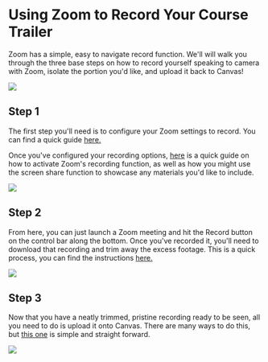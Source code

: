 # Using Zoom to Record Your Course Trailer

Zoom has a simple, easy to navigate record function. We'll will walk you through the three base steps on how to record yourself speaking to camera with Zoom, isolate the portion you'd like, and upload it back to Canvas!

![](https://stockton.edu/information-technology/tips/images/zoom-logo.png)

## Step 1

The first step you'll need is to configure your Zoom settings to record. You can find a quick guide [here.](http://resources.learninglab.xyz/simple/people/katie-g/optimizing-zoom-recordings)

Once you've configured your recording options, [here](https://youtu.be/TtNkHi79FHw) is a quick guide on how to activate Zoom's recording function, as well as how you might use the screen share function to showcase any materials you'd like to include.

![](https://media.giphy.com/media/UQfqQifAjmFHVmstIl/giphy.gif)

## Step 2

From here, you can just launch a Zoom meeting and hit the Record button on the control bar along the bottom. Once you've recorded it, you'll need to download that recording and trim away the excess footage. This is a quick process, you can find the instructions [here.](http://resources.learninglab.xyz/simple/people/mike-o/TrimmingVideo-Quicktime-Windows10)

![](https://files.slack.com/files-pri/T0HTW3H0V-F015V8WDXR9/screen_shot_2020-06-22_at_4.40.18_pm.png?pub_secret=84e635b2bc)

## Step 3

Now that you have a neatly trimmed, pristine recording ready to be seen, all you need to do is upload it onto Canvas. There are many ways to do this, but [this one](http://resources.learninglab.xyz/simple/people/mike-o/CourseTrailer-DirectUpload-Canvas) is simple and straight forward.

![](https://files.slack.com/files-pri/T0HTW3H0V-F015MQYMMM4/directupload-gifs_006_360.gif?pub_secret=1355b2f663)
